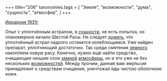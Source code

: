 +++
title="206"
taxonomies.tags = [
 "Земля",
 "возможности",
 "дума",
 "сущность",
 "атмосфер",
]
+++

[Иерархия 1931г](/agni/1931)

Опыт с уплотнённым астралом, в [сущности](/tags/сущность), не есть попытка, но планомерное начало Шестой Расы. Не следует [думать](/tags/дума), что уплотнённый астрал надолго останется колеблющимся. Уже найден препарат, уплотняющий достаточно. Так среди смятения [земного](/tags/Земля) накопляем новую расу. Конечно, нужно ещё найти средство, очищающее низшие слои [земной](/tags/Земля) [атмосферы](/tags/атмосфер), но и это уже не без нескольких [возможностей](/tags/возможности). Между прочим, данная вам эмульсия принадлежит к средствам очищения, уничтожая яды чистою оболочкою кожи.   

